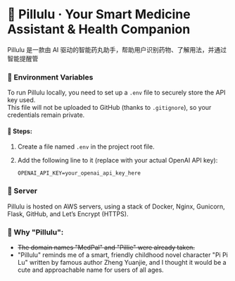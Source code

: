# 💊 Pillulu · Your Smart Medicine Assistant & Health Companion

Pillulu 是一款由 AI 驱动的智能药丸助手，帮助用户识别药物、了解用法，并通过智能提醒管

### 🔐 Environment Variables

To run Pillulu locally, you need to set up a `.env` file to securely store the API key used.  
This file will not be uploaded to GitHub (thanks to `.gitignore`), so your credentials remain private.

#### 🔧 Steps:

1. Create a file named `.env` in the project root file.
2. Add the following line to it (replace with your actual OpenAI API key):

   ```env
   OPENAI_API_KEY=your_openai_api_key_here

### 💁 Server

Pillulu is hosted on AWS servers, using a stack of Docker, Nginx, Gunicorn, Flask, GitHub, and Let’s Encrypt (HTTPS).

### 📝 Why "Pillulu":

- ~~The domain names "MedPal" and "Pillie" were already taken.~~
- "Pillulu" reminds me of a smart, friendly childhood novel character "Pi Pi Lu" written by famous author Zheng Yuanjie, and I thought it would be a cute and approachable name for users of all ages.